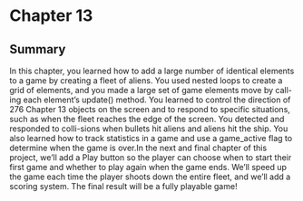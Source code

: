 # Chapter 13

## Summary
In this chapter, you learned how to add a large number of identical elements to a game by creating a fleet of aliens. You used nested loops to create a grid of elements, and you made a large set of game elements move by call-ing each element’s update() method. You learned to control the direction of
276   Chapter 13
objects on the screen and to respond to specific situations, such as when the fleet reaches the edge of the screen. You detected and responded to colli-sions when bullets hit aliens and aliens hit the ship. You also learned how to track statistics in a game and use a game_active flag to determine when the game is over.In the next and final chapter of this project, we’ll add a Play button so the player can choose when to start their first game and whether to play again when the game ends. We’ll speed up the game each time the player shoots down the entire fleet, and we’ll add a scoring system. The final result will be a fully playable game!